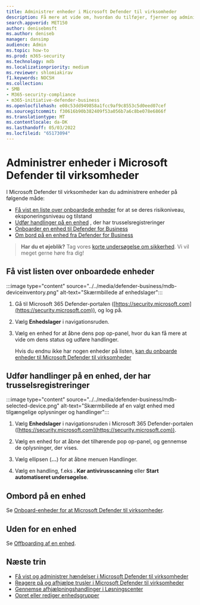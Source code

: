 ```yaml
---
title: Administrer enheder i Microsoft Defender til virksomheder
description: Få mere at vide om, hvordan du tilføjer, fjerner og administrerer enheder i Defender for Business, slutpunktsbeskyttelse for små og mellemstore virksomheder.
search.appverid: MET150
author: denisebmsft
ms.author: deniseb
manager: dansimp
audience: Admin
ms.topic: how-to
ms.prod: m365-security
ms.technology: mdb
ms.localizationpriority: medium
ms.reviewer: shlomiakirav
f1.keywords: NOCSH
ms.collection:
- SMB
- M365-security-compliance
- m365-initiative-defender-business
ms.openlocfilehash: e08c53dd949858a1fcc9af9c8553c5d0eed07cef
ms.sourcegitcommit: f30616b90b382409f53a056b7a6c8be078e6866f
ms.translationtype: MT
ms.contentlocale: da-DK
ms.lasthandoff: 05/03/2022
ms.locfileid: "65173094"
---
```

# <a name="manage-devices-in-microsoft-defender-for-business"></a>Administrer enheder i Microsoft Defender til virksomheder

I Microsoft Defender til virksomheder kan du administrere enheder på følgende måde:

- [Få vist en liste over onboardede enheder](#view-the-list-of-onboarded-devices) for at se deres risikoniveau, eksponeringsniveau og tilstand
- [Udfør handlinger på en enhed](#take-action-on-a-device-that-has-threat-detections) , der har trusselsregistreringer
- [Onboarder en enhed til Defender for Business](#onboard-a-device)  
- [Om bord på en enhed fra Defender for Business](#offboard-a-device)

>
> **Har du et øjeblik?**
> Tag vores <a href="https://microsoft.qualtrics.com/jfe/form/SV_0JPjTPHGEWTQr4y" target="_blank">korte undersøgelse om sikkerhed</a>. Vi vil meget gerne høre fra dig!
>

## <a name="view-the-list-of-onboarded-devices"></a>Få vist listen over onboardede enheder

:::image type="content" source="../../media/defender-business/mdb-deviceinventory.png" alt-text="Skærmbillede af enhedslager":::

1. Gå til Microsoft 365 Defender-portalen ([https://security.microsoft.com](https://security.microsoft.com)), og log på.

2. Vælg **Enhedslager** i navigationsruden.

3. Vælg en enhed for at åbne dens pop op-panel, hvor du kan få mere at vide om dens status og udføre handlinger. 

   Hvis du endnu ikke har nogen enheder på listen, [kan du onboarde enheder til Microsoft Defender til virksomheder](mdb-onboard-devices.md)

## <a name="take-action-on-a-device-that-has-threat-detections"></a>Udfør handlinger på en enhed, der har trusselsregistreringer

:::image type="content" source="../../media/defender-business/mdb-selected-device.png" alt-text="Skærmbillede af en valgt enhed med tilgængelige oplysninger og handlinger":::

1. Vælg **Enhedslager** i navigationsruden i Microsoft 365 Defender-portalen ([https://security.microsoft.com](https://security.microsoft.com)). 

2. Vælg en enhed for at åbne det tilhørende pop op-panel, og gennemse de oplysninger, der vises.

3. Vælg ellipsen (**...**) for at åbne menuen Handlinger. 

4. Vælg en handling, f.eks **. Kør antivirusscanning** eller **Start automatiseret undersøgelse**. 

## <a name="onboard-a-device"></a>Ombord på en enhed

Se [Onboard-enheder for at Microsoft Defender til virksomheder](mdb-onboard-devices.md).

## <a name="offboard-a-device"></a>Uden for en enhed

Se [Offboarding af en enhed](mdb-offboard-devices.md).

## <a name="next-steps"></a>Næste trin

- [Få vist og administrer hændelser i Microsoft Defender til virksomheder](mdb-view-manage-incidents.md)
- [Reagere på og afhjælpe trusler i Microsoft Defender til virksomheder](mdb-respond-mitigate-threats.md)
- [Gennemse afhjælpningshandlinger i Løsningscenter](mdb-review-remediation-actions.md)
- [Opret eller rediger enhedsgrupper](mdb-create-edit-device-groups.md)